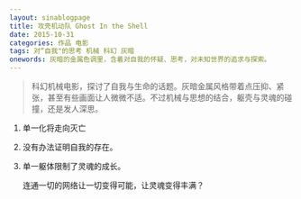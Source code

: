 ```yaml
---
layout: sinablogpage
title: 攻壳机动队 Ghost In the Shell
date: 2015-10-31
categories: 作品 电影
tags: 对“自我"的思考 机械 科幻 灰暗
onewords: 灰暗的金属色调里，含着对自我的怀疑、思考，对未知世界的追求与探索。
---
```

> 科幻机械电影，探讨了自我与生命的话题。灰暗金属风格带着点压抑、紧张，甚至有些画面让人微微不适。不过机械与思想的结合，躯壳与灵魂的碰撞，还是发人深思。

1. 单一化将走向灭亡

2. 没有办法证明自我的存在。

3. 单一躯体限制了灵魂的成长。
    
    连通一切的网络让一切变得可能，让灵魂变得丰满？

